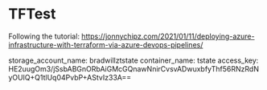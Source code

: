 # TFTest
Following the tutorial: https://jonnychipz.com/2021/01/11/deploying-azure-infrastructure-with-terraform-via-azure-devops-pipelines/

storage_account_name: bradwillztstate
container_name: tstate
access_key: HE2uugOm3/jSsbABGnORbAiGMcGQnawNnirCvsvADwuxbfyThf56RNzRdNyOUlQ+Q1tlUq04PvbP+AStvIz33A==